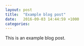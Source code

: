 ```yaml
---
layout: post
title:  "Example blog post"
date:   2016-09-03 14:44:59 +1000
categories:
---
```

This is an example blog post.